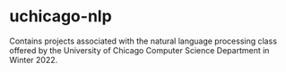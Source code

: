 # uchicago-nlp
Contains projects associated with the natural language processing class offered by the University of Chicago Computer Science Department in Winter 2022. 
